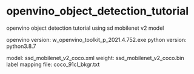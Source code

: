 # openvino_object_detection_tutorial
openvino object detection tutorial using sd mobilenet v2 model

openvino version: w_openvino_toolkit_p_2021.4.752.exe
python version: python3.8.7

model: ssd_mobilenet_v2_coco.xml
weight: ssd_mobilenet_v2_coco.bin
label mapping file: coco_91cl_bkgr.txt
